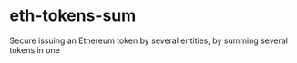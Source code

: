 # eth-tokens-sum
Secure issuing an Ethereum token by several entities, by summing several tokens in one
